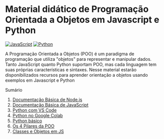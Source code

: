 # Material didático de Programação Orientada a Objetos em Javascript e Python
[![JavaScript](https://img.shields.io/badge/JavaScript-F7DF1E?logo=javascript&logoColor=000)](#) [![Python](https://img.shields.io/badge/Python-3776AB?logo=python&logoColor=fff)](#)

A Programação Orientada a Objetos (POO) é um paradigma de programação que utiliza "objetos" para representar e manipular dados. 
Tanto JavaScript quanto Python suportam POO, mas cada linguagem tem suas próprias características e sintaxes. 
Nesse material estarão disponibilizados recursos para aprender orientação a objetos usando exemplos em Javascript e Python

Sumário
1. [Documentação Básica de Node.js](https://github.com/claulis/POO-JS-PY/blob/main/node-basico.md)
2. [Documentação Básica de JavaScript](https://github.com/claulis/POO-JS-PY/blob/main/js-basico.md)
3. [Python com VS Code](https://github.com/claulis/POO-JS-PY/blob/main/python-vc.md)
4. [Python no Google Colab](https://github.com/claulis/POO-JS-PY/blob/main/python-colab.md)
5. [Python básico](https://github.com/claulis/POO-JS-PY/blob/main/python-basico.md)
6. [Os 4 Pilares da POO](https://github.com/claulis/POO-JS-PY/blob/main/oo_teoria.md)
7. [Classes e Objetos em JS](https://github.com/claulis/POO-JS-PY/tree/main/js/classes%20e%20objetos)